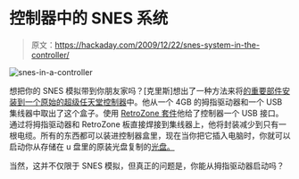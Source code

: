 # 控制器中的 SNES 系统

> 原文：<https://hackaday.com/2009/12/22/snes-system-in-the-controller/>

![](img/91641e0c13e917aa97779f4ab18a262d.png "snes-in-a-controller")

想把你的 SNES 模拟带到你朋友家吗？[克里斯]想出了一种方法来将[的重要部件安装到一个原始的超级任天堂控制器](http://forums.benheck.com/viewtopic.php?t=35526)中。他从一个 4GB 的拇指驱动器和一个 USB 集线器中取出了这个盒子。使用 [RetroZone 套件](http://www.retrousb.com/index.php?cPath=25)他给了控制器一个 USB 接口。通过将拇指驱动器和 RetroZone 板直接焊接到集线器上，他将封装减少到只有一根电缆。所有的东西都可以装进控制器盒里，现在当你把它插入电脑时，你就可以启动你从存储在 u 盘里的原装光盘复制的[光盘。](http://hackaday.com/2009/06/19/usb-reader-for-snes-game-carts/)

当然，这并不仅限于 SNES 模拟，但真正的问题是，你能从拇指驱动器启动吗？